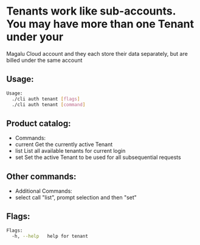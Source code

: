 # Tenants work like sub-accounts. You may have more than one Tenant under your
Magalu Cloud account and they each store their data separately, but are billed
under the same account

## Usage:
```bash
Usage:
  ./cli auth tenant [flags]
  ./cli auth tenant [command]
```

## Product catalog:
- Commands:
- current     Get the currently active Tenant
- list        List all available tenants for current login
- set         Set the active Tenant to be used for all subsequential requests

## Other commands:
- Additional Commands:
- select      call "list", prompt selection and then "set"

## Flags:
```bash
Flags:
  -h, --help   help for tenant
```

